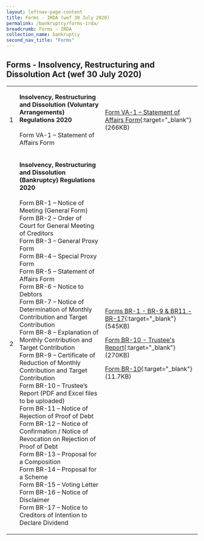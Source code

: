 ```yaml
---
layout: leftnav-page-content
title: Forms - IRDA (wef 30 July 2020)
permalink: /bankruptcy/forms-irda/
breadcrumb: Forms - IRDA 
collection_name: bankruptcy
second_nav_title: "Forms"
---
```


Forms - Insolvency, Restructuring and Dissolution Act (wef 30 July 2020)
---
<table>
 <tr>
  <td>1</td>
  <td>
  
   **Insolvency, Restructuring and Dissolution (Voluntary Arrangements) Regulations 2020** <br><br>
    Form VA-1 – Statement of Affairs Form</td>
  <td>
   
  [Form VA-1 – Statement of Affairs Form](/files/FormVA-1-StatementofAffairsForm.pdf/){:target="_blank"} (266KB)</td>
 </tr>
 <tr>
  <td>2</td>
  <td>
   
   **Insolvency, Restructuring and Dissolution (Bankruptcy) Regulations 2020**<br><br>
  Form BR-1 – Notice of Meeting (General Form)<BR>
  Form BR-2 – Order of Court for General Meeting of Creditors<BR>
  Form BR-3 – General Proxy Form<BR>
  Form BR-4 – Special Proxy Form<BR>
  Form BR-5 – Statement of Affairs Form<BR>
  Form BR-6 – Notice to Debtors<BR>
  Form BR-7 – Notice of Determination of Monthly Contribution and Target Contribution<BR>
  Form BR-8 – Explanation of Monthly Contribution and Target Contribution<BR>
  Form BR-9 – Certificate of Reduction of Monthly Contribution and Target Contribution<BR>
  Form BR-10 – Trustee’s Report (PDF and Excel files to be uploaded)<BR>
  Form BR-11 – Notice of Rejection of Proof of Debt<BR>
  Form BR-12 – Notice of Confirmation / Notice of Revocation on Rejection of Proof of Debt<BR>
  Form BR-13 – Proposal for a Composition<BR>
  Form BR-14 – Proposal for a Scheme<BR>
  Form BR-15 – Voting Letter<BR>
  Form BR-16 – Notice of Disclaimer<BR>
  Form BR-17 – Notice to Creditors of Intention to Declare Dividend<BR></td>
  <td>

[Forms BR-1 - BR-9 & BR11 - BR-17](/files/FormsBR-1-BR-9,BR11-BR-17.pdf/){:target="_blank"} (545KB)

[Form BR-10 - Trustee's Report](/files/FormBR-10-Trustee'sReport.pdf/){:target="_blank"} (270KB)

[Form BR-10](/files/FormBR-10.xlsx/){:target="_blank"} (11.7KB) </td></tr></table><br>
